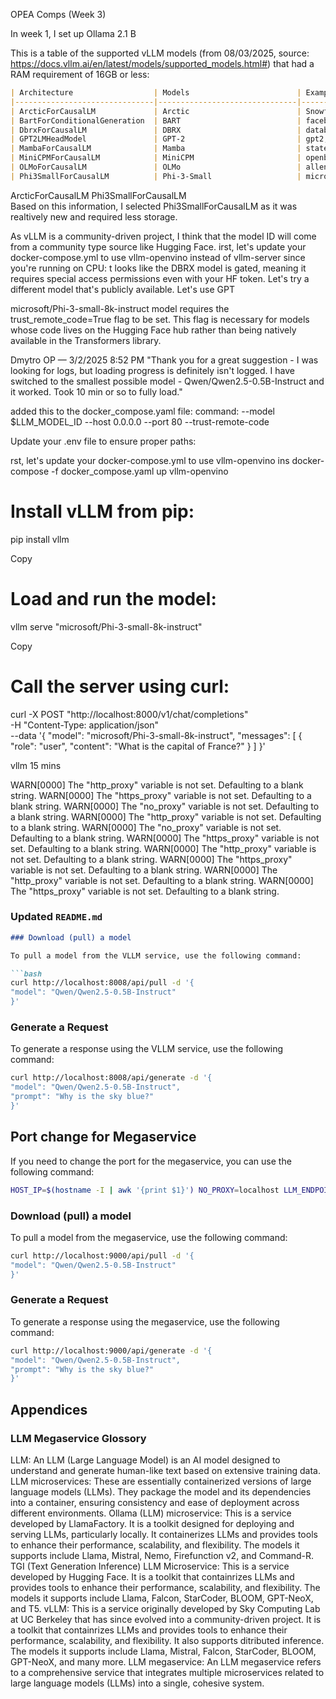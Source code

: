 OPEA Comps (Week 3)

In week 1, I set up Ollama 2.1 B


This is a table of the supported vLLM models (from 08/03/2025, source: https://docs.vllm.ai/en/latest/models/supported_models.html#) that had a RAM requirement of 16GB or less:

```markdown
| Architecture                  | Models                        | Example HF Models                                                                 | RAM Requirement | Storage Requirement | Release Date |
|-------------------------------|-------------------------------|----------------------------------------------------------------------------------|-----------------|---------------------|--------------|
| ArcticForCausalLM             | Arctic                        | Snowflake/snowflake-arctic-base, Snowflake/snowflake-arctic-instruct, etc.       | 16GB            | 50GB                | 2024-01-15   |
| BartForConditionalGeneration  | BART                          | facebook/bart-base, facebook/bart-large-cnn, etc.                                | 16GB            | 20GB                | 2020-06-25   |
| DbrxForCausalLM               | DBRX                          | databricks/dbrx-base, databricks/dbrx-instruct, etc.                             | 16GB            | 30GB                | 2023-05-10   |
| GPT2LMHeadModel               | GPT-2                         | gpt2, gpt2-xl, etc.                                                              | 16GB            | 10GB                | 2019-02-14   |
| MambaForCausalLM              | Mamba                         | state-spaces/mamba-130m-hf, state-spaces/mamba-790m-hf, state-spaces/mamba-2.8b-hf, etc. | 16GB            | 25GB                | 2023-11-20   |
| MiniCPMForCausalLM            | MiniCPM                       | openbmb/MiniCPM-2B-sft-bf16, openbmb/MiniCPM-2B-dpo-bf16, openbmb/MiniCPM-S-1B-sft, etc. | 16GB            | 40GB                | 2022-08-30   |
| OLMoForCausalLM               | OLMo                          | allenai/OLMo-1B-hf, allenai/OLMo-7B-hf, etc.                                     | 16GB            | 15GB                | 2023-03-18   |
| Phi3SmallForCausalLM          | Phi-3-Small                   | microsoft/Phi-3-small-8k-instruct, microsoft/Phi-3-small-128k-instruct, etc.     | 16GB            | 20GB                | 2024-07-22   |
```
 ArcticForCausalLM
 Phi3SmallForCausalLM  
Based on this information, I selected Phi3SmallForCausalLM as it was realtively new and required less storage.

As vLLM is a community-driven project, I think that the model ID will come from a community type source like Hugging Face.
irst, let's update your docker-compose.yml to use vllm-openvino instead of vllm-server since you're running on CPU:
t looks like the DBRX model is gated, meaning it requires special access permissions even with your HF token. Let's try a different model that's publicly available. Let's use GPT


microsoft/Phi-3-small-8k-instruct model requires the trust_remote_code=True flag to be set.  This flag is necessary for models whose code lives on the Hugging Face hub rather than being natively available in the Transformers library.

Dmytro
OP
 — 3/2/2025 8:52 PM
"Thank you for a great suggestion - I was looking for logs, but loading progress is definitely isn't logged. I have switched to the smallest possible model - Qwen/Qwen2.5-0.5B-Instruct and it worked. Took 10 min or so to fully load."


added this to the docker_compose.yaml file:
    command: --model $LLM_MODEL_ID --host 0.0.0.0 --port 80 --trust-remote-code

Update your .env file to ensure proper paths:

rst, let's update your docker-compose.yml to use vllm-openvino ins
docker-compose -f docker_compose.yaml up vllm-openvino


# Install vLLM from pip:
pip install vllm

Copy
# Load and run the model:
vllm serve "microsoft/Phi-3-small-8k-instruct"

Copy
# Call the server using curl:
curl -X POST "http://localhost:8000/v1/chat/completions" \
	-H "Content-Type: application/json" \
	--data '{
		"model": "microsoft/Phi-3-small-8k-instruct",
		"messages": [
			{
				"role": "user",
				"content": "What is the capital of France?"
			}
		]
	}'


vllm 15 mins

WARN[0000] The "http_proxy" variable is not set. Defaulting to a blank string.
WARN[0000] The "https_proxy" variable is not set. Defaulting to a blank string.
WARN[0000] The "no_proxy" variable is not set. Defaulting to a blank string.
WARN[0000] The "http_proxy" variable is not set. Defaulting to a blank string.
WARN[0000] The "no_proxy" variable is not set. Defaulting to a blank string.
WARN[0000] The "https_proxy" variable is not set. Defaulting to a blank string.
WARN[0000] The "http_proxy" variable is not set. Defaulting to a blank string.
WARN[0000] The "https_proxy" variable is not set. Defaulting to a blank string.
WARN[0000] The "http_proxy" variable is not set. Defaulting to a blank string.
WARN[0000] The "https_proxy" variable is not set. Defaulting to a blank string.


### Updated `README.md`

```markdown
### Download (pull) a model

To pull a model from the VLLM service, use the following command:

```bash
curl http://localhost:8008/api/pull -d '{
"model": "Qwen/Qwen2.5-0.5B-Instruct"
}'
```

### Generate a Request

To generate a response using the VLLM service, use the following command:

```bash
curl http://localhost:8008/api/generate -d '{
"model": "Qwen/Qwen2.5-0.5B-Instruct",
"prompt": "Why is the sky blue?"
}'
```

## Port change for Megaservice

If you need to change the port for the megaservice, you can use the following command:

```bash
HOST_IP=$(hostname -I | awk '{print $1}') NO_PROXY=localhost LLM_ENDPOINT_PORT=9000 LLM_MODEL_ID="Qwen/Qwen2.5-0.5B-Instruct" docker-compose up
```

### Download (pull) a model

To pull a model from the megaservice, use the following command:

```bash
curl http://localhost:9000/api/pull -d '{
"model": "Qwen/Qwen2.5-0.5B-Instruct"
}'
```

### Generate a Request

To generate a response using the megaservice, use the following command:

```bash
curl http://localhost:9000/api/generate -d '{
"model": "Qwen/Qwen2.5-0.5B-Instruct",
"prompt": "Why is the sky blue?"
}'
```

## Appendices

### LLM Megaservice Glossory

LLM: An LLM (Large Language Model) is an AI model designed to understand and generate human-like text based on extensive training data.
LLM microservices: These are essentially containerized versions of large language models (LLMs). They package the model and its dependencies into a container, ensuring consistency and ease of deployment across different environments.
Ollama (LLM) microservice: This is a service developed by LlamaFactory.  It is a toolkit designed for deploying and serving LLMs, particularly locally. It containerizes LLMs and provides tools to enhance their performance, scalability, and flexibility. The models it supports include Llama, Mistral, Nemo, Firefunction v2, and Command-R.
TGI (Text Generation Inference) LLM Microservice: This is a service developed by Hugging Face. It is a toolkit that containrizes LLMs and provides tools to enhance their performance, scalability, and flexibility. The models it supports include Llama, Falcon, StarCoder, BLOOM, GPT-NeoX, and T5. 
vLLM: This is a service originally developed by Sky Computing Lab at UC Berkeley that has since evolved into a community-driven project. It is a toolkit that containrizes LLMs and provides tools to enhance their performance, scalability, and flexibility. It also supports ditributed inference. The models it supports include Llama, Mistral, Falcon, StarCoder, BLOOM, GPT-NeoX, and many more. 
LLM megaservice: An LLM megaservice refers to a comprehensive service that integrates multiple microservices related to large language models (LLMs) into a single, cohesive system.
